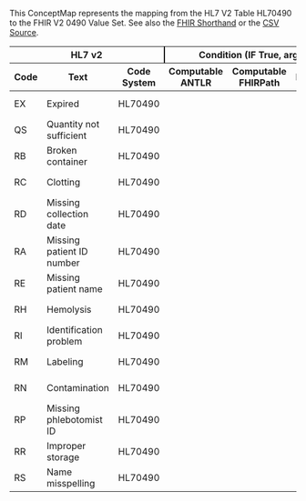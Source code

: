 
This ConceptMap represents the mapping from the HL7 V2 Table HL70490 to the FHIR V2 0490 Value Set. See also the <a href='https://github.com/HL7/v2-to-fhir/blob/master/tank/Table HL70490 to V2 0490.fsh'>FHIR Shorthand</a> or the <a href='https://github.com/HL7/v2-to-fhir/blob/master/mappings/codesystems/HL7 Concept Map_ SpecimenRejectReason - Sheet1.csv'>CSV Source</a>.
<table class='grid'><thead>
<tr><th colspan='3' style='border-right: 2px solid black;'>HL7 v2</th><th colspan='3' style='border-right: 2px solid black;'>Condition (IF True, args)</th><th colspan='4'>HL7 FHIR</th><th rowspan='2'>Comments</th></tr>
<tr><th>Code</th><th>Text</th><th>Code System</th><th>Computable ANTLR</th><th>Computable FHIRPath</th><th>Narrative</th><th>Code</th><th>Proposed Extension</th><th>Display</th><th>Code System</th></tr></thead>
<tbody>
<tr><td>EX</td><td>Expired</td><td style='border-right: 2px'>HL70490</td><td style='border-right: 2px'></td><td style='border-right: 2px'></td><td style='border-right: 2px'></td><td>EX</td><td style='border-right: 2px'></td><td>Expired</td><td><a href='https://hl7.org/fhir/R4/v2/0490/index.html'>http://terminology.hl7.org/CodeSystem/v2-0490</a></td><td style='border-right: 2px'></td></tr>
<tr><td>QS</td><td>Quantity not sufficient</td><td style='border-right: 2px'>HL70490</td><td style='border-right: 2px'></td><td style='border-right: 2px'></td><td style='border-right: 2px'></td><td>QS</td><td style='border-right: 2px'></td><td>Quantity not sufficient</td><td><a href='https://hl7.org/fhir/R4/v2/0490/index.html'>http://terminology.hl7.org/CodeSystem/v2-0490</a></td><td style='border-right: 2px'></td></tr>
<tr><td>RB</td><td>Broken container</td><td style='border-right: 2px'>HL70490</td><td style='border-right: 2px'></td><td style='border-right: 2px'></td><td style='border-right: 2px'></td><td>RB</td><td style='border-right: 2px'></td><td>Broken container</td><td><a href='https://hl7.org/fhir/R4/v2/0490/index.html'>http://terminology.hl7.org/CodeSystem/v2-0490</a></td><td style='border-right: 2px'></td></tr>
<tr><td>RC</td><td>Clotting</td><td style='border-right: 2px'>HL70490</td><td style='border-right: 2px'></td><td style='border-right: 2px'></td><td style='border-right: 2px'></td><td>RC</td><td style='border-right: 2px'></td><td>Clotting</td><td><a href='https://hl7.org/fhir/R4/v2/0490/index.html'>http://terminology.hl7.org/CodeSystem/v2-0490</a></td><td style='border-right: 2px'></td></tr>
<tr><td>RD</td><td>Missing collection date</td><td style='border-right: 2px'>HL70490</td><td style='border-right: 2px'></td><td style='border-right: 2px'></td><td style='border-right: 2px'></td><td>RD</td><td style='border-right: 2px'></td><td>Missing collection date</td><td><a href='https://hl7.org/fhir/R4/v2/0490/index.html'>http://terminology.hl7.org/CodeSystem/v2-0490</a></td><td style='border-right: 2px'></td></tr>
<tr><td>RA</td><td>Missing patient ID number</td><td style='border-right: 2px'>HL70490</td><td style='border-right: 2px'></td><td style='border-right: 2px'></td><td style='border-right: 2px'></td><td>RA</td><td style='border-right: 2px'></td><td>Missing patient ID number</td><td><a href='https://hl7.org/fhir/R4/v2/0490/index.html'>http://terminology.hl7.org/CodeSystem/v2-0490</a></td><td style='border-right: 2px'></td></tr>
<tr><td>RE</td><td>Missing patient name</td><td style='border-right: 2px'>HL70490</td><td style='border-right: 2px'></td><td style='border-right: 2px'></td><td style='border-right: 2px'></td><td>RE</td><td style='border-right: 2px'></td><td>Missing patient name</td><td><a href='https://hl7.org/fhir/R4/v2/0490/index.html'>http://terminology.hl7.org/CodeSystem/v2-0490</a></td><td style='border-right: 2px'></td></tr>
<tr><td>RH</td><td>Hemolysis</td><td style='border-right: 2px'>HL70490</td><td style='border-right: 2px'></td><td style='border-right: 2px'></td><td style='border-right: 2px'></td><td>RH</td><td style='border-right: 2px'></td><td>Hemolysis</td><td><a href='https://hl7.org/fhir/R4/v2/0490/index.html'>http://terminology.hl7.org/CodeSystem/v2-0490</a></td><td style='border-right: 2px'></td></tr>
<tr><td>RI</td><td>Identification problem</td><td style='border-right: 2px'>HL70490</td><td style='border-right: 2px'></td><td style='border-right: 2px'></td><td style='border-right: 2px'></td><td>RI</td><td style='border-right: 2px'></td><td>Identification problem</td><td><a href='https://hl7.org/fhir/R4/v2/0490/index.html'>http://terminology.hl7.org/CodeSystem/v2-0490</a></td><td style='border-right: 2px'></td></tr>
<tr><td>RM</td><td>Labeling</td><td style='border-right: 2px'>HL70490</td><td style='border-right: 2px'></td><td style='border-right: 2px'></td><td style='border-right: 2px'></td><td>RM</td><td style='border-right: 2px'></td><td>Labeling</td><td><a href='https://hl7.org/fhir/R4/v2/0490/index.html'>http://terminology.hl7.org/CodeSystem/v2-0490</a></td><td style='border-right: 2px'></td></tr>
<tr><td>RN</td><td>Contamination</td><td style='border-right: 2px'>HL70490</td><td style='border-right: 2px'></td><td style='border-right: 2px'></td><td style='border-right: 2px'></td><td>RN</td><td style='border-right: 2px'></td><td>Contamination</td><td><a href='https://hl7.org/fhir/R4/v2/0490/index.html'>http://terminology.hl7.org/CodeSystem/v2-0490</a></td><td style='border-right: 2px'></td></tr>
<tr><td>RP</td><td>Missing phlebotomist ID</td><td style='border-right: 2px'>HL70490</td><td style='border-right: 2px'></td><td style='border-right: 2px'></td><td style='border-right: 2px'></td><td>RP</td><td style='border-right: 2px'></td><td>Missing phlebotomist ID</td><td><a href='https://hl7.org/fhir/R4/v2/0490/index.html'>http://terminology.hl7.org/CodeSystem/v2-0490</a></td><td style='border-right: 2px'></td></tr>
<tr><td>RR</td><td>Improper storage</td><td style='border-right: 2px'>HL70490</td><td style='border-right: 2px'></td><td style='border-right: 2px'></td><td style='border-right: 2px'></td><td>RR</td><td style='border-right: 2px'></td><td>Improper storage</td><td><a href='https://hl7.org/fhir/R4/v2/0490/index.html'>http://terminology.hl7.org/CodeSystem/v2-0490</a></td><td style='border-right: 2px'></td></tr>
<tr><td>RS</td><td>Name misspelling</td><td style='border-right: 2px'>HL70490</td><td style='border-right: 2px'></td><td style='border-right: 2px'></td><td style='border-right: 2px'></td><td>RS</td><td style='border-right: 2px'></td><td>Name misspelling</td><td><a href='https://hl7.org/fhir/R4/v2/0490/index.html'>http://terminology.hl7.org/CodeSystem/v2-0490</a></td><td style='border-right: 2px'></td></tr>
</tbody></table>
